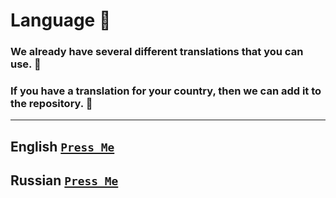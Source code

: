 # Language :rocket:
### We already have several different translations that you can use. :moyai:
### If you have a translation for your country, then we can add it to the repository. :monocle_face:
----
## English [``Press Me``](https://github.com/KoT0XleB/AutoEvent/blob/main/Docs/Translations/English.md)
## Russian [``Press Me``](https://github.com/KoT0XleB/AutoEvent/blob/main/Docs/Translations/Russian.md)
